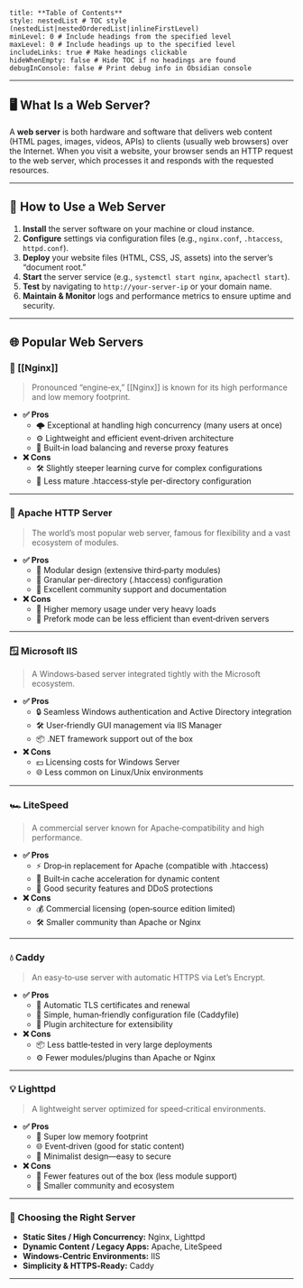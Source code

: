 ```table-of-contents
title: **Table of Contents**
style: nestedList # TOC style (nestedList|nestedOrderedList|inlineFirstLevel)
minLevel: 0 # Include headings from the specified level
maxLevel: 0 # Include headings up to the specified level
includeLinks: true # Make headings clickable
hideWhenEmpty: false # Hide TOC if no headings are found
debugInConsole: false # Print debug info in Obsidian console
```
---
## 🖥️ What Is a Web Server?

A **web server** is both hardware and software that delivers web content (HTML pages, images, videos, APIs) to clients (usually web browsers) over the Internet. When you visit a website, your browser sends an HTTP request to the web server, which processes it and responds with the requested resources.

---
## 🔧 How to Use a Web Server

1. **Install** the server software on your machine or cloud instance.
2. **Configure** settings via configuration files (e.g., `nginx.conf`, `.htaccess`, `httpd.conf`).
3. **Deploy** your website files (HTML, CSS, JS, assets) into the server’s “document root.”
4. **Start** the server service (e.g., `systemctl start nginx`, `apachectl start`).
5. **Test** by navigating to `http://your-server-ip` or your domain name.
6. **Maintain & Monitor** logs and performance metrics to ensure uptime and security.
---
## 🌐 Popular Web Servers

### 🚀 [[Nginx]]

> Pronounced “engine‑ex,” [[Nginx]] is known for its high performance and low memory footprint.

- **✅ Pros**
    - 🌩️ Exceptional at handling high concurrency (many users at once)
    - ⚙️ Lightweight and efficient event‑driven architecture
    - 🔄 Built‑in load balancing and reverse proxy features
- **❌ Cons**
    - 🛠️ Slightly steeper learning curve for complex configurations
    - 📜 Less mature .htaccess‑style per-directory configuration

---
### 🐘 Apache HTTP Server

> The world’s most popular web server, famous for flexibility and a vast ecosystem of modules.

- **✅ Pros**
    - 🧩 Modular design (extensive third‑party modules)
    - 🔧 Granular per-directory (​.htaccess) configuration
    - 🤝 Excellent community support and documentation
- **❌ Cons**
    - 🐢 Higher memory usage under very heavy loads
    - 🔄 Prefork mode can be less efficient than event‑driven servers
---
### 🪟 Microsoft IIS

> A Windows‑based server integrated tightly with the Microsoft ecosystem.

- **✅ Pros**
    - 🔒 Seamless Windows authentication and Active Directory integration
    - 🛠️ User‑friendly GUI management via IIS Manager
    - 📦 .NET framework support out of the box
- **❌ Cons**
    - 💵 Licensing costs for Windows Server
    - 🌐 Less common on Linux/Unix environments
---
### 🏎️ LiteSpeed

> A commercial server known for Apache‑compatibility and high performance.

- **✅ Pros**
    - ⚡ Drop‑in replacement for Apache (compatible with .htaccess)
    - 🚀 Built‑in cache acceleration for dynamic content
    - 🔐 Good security features and DDoS protections
- **❌ Cons**
    - 💰 Commercial licensing (open‑source edition limited)
    - 🛠️ Smaller community than Apache or Nginx
---
### 💧 Caddy

> An easy‑to‑use server with automatic HTTPS via Let’s Encrypt.

- **✅ Pros**
    - 🔐 Automatic TLS certificates and renewal
    - 📝 Simple, human‑friendly configuration file (Caddyfile)
    - 🔌 Plugin architecture for extensibility
- **❌ Cons**
    - 📦 Less battle‑tested in very large deployments
    - ⚙️ Fewer modules/plugins than Apache or Nginx
---
### 💡 Lighttpd

> A lightweight server optimized for speed‐critical environments.

- **✅ Pros**
    - 🏃 Super low memory footprint
    - 🌐 Event‑driven (good for static content)
    - 🔨 Minimalist design—easy to secure
- **❌ Cons**
    - 🔌 Fewer features out of the box (less module support)
    - 🧩 Smaller community and ecosystem
---
### 🎉 Choosing the Right Server

- **Static Sites / High Concurrency:** Nginx, Lighttpd
- **Dynamic Content / Legacy Apps:** Apache, LiteSpeed
- **Windows‑Centric Environments:** IIS
- **Simplicity & HTTPS‑Ready:** Caddy
---

